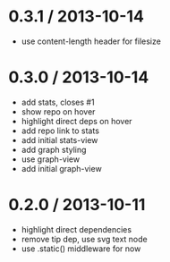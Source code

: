 
0.3.1 / 2013-10-14
==================

 * use content-length header for filesize

0.3.0 / 2013-10-14
==================

 * add stats, closes #1
 * show repo on hover
 * highlight direct deps on hover
 * add repo link to stats
 * add initial stats-view
 * add graph styling
 * use graph-view
 * add initial graph-view

0.2.0 / 2013-10-11
==================

 * highlight direct dependencies
 * remove tip dep, use svg text node
 * use .static() middleware for now
